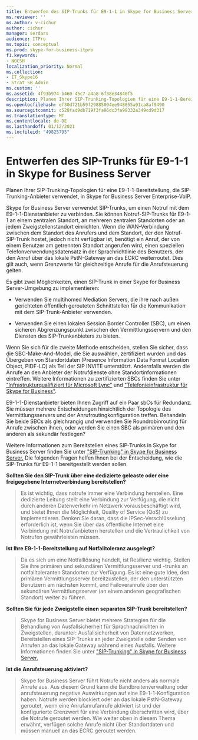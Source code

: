 ```yaml
---
title: Entwerfen des SIP-Trunks für E9-1-1 in Skype for Business Server
ms.reviewer: ''
ms.author: v-cichur
author: cichur
manager: serdars
audience: ITPro
ms.topic: conceptual
ms.prod: skype-for-business-itpro
f1.keywords:
- NOCSH
localization_priority: Normal
ms.collection:
- IT_Skype16
- Strat_SB_Admin
ms.custom: ''
ms.assetid: 4f93b974-b460-45c7-a4a8-6f38e34840f5
description: Planen Ihrer SIP-Trunking-Topologien für eine E9-1-1-Bereitstellung, die SIP-Trunking-Anbieter verwendet, in Skype for Business Server Enterprise-VoIP.
ms.openlocfilehash: ef30d721b59f29885004ee948055a91ca8af9490
ms.sourcegitcommit: c528fad9db719f3fa96dc3fa99332a349cd9d317
ms.translationtype: MT
ms.contentlocale: de-DE
ms.lasthandoff: 01/12/2021
ms.locfileid: "49825795"
---
```

# <a name="design-the-sip-trunk-for-e9-1-1-in-skype-for-business-server"></a>Entwerfen des SIP-Trunks für E9-1-1 in Skype for Business Server
 
Planen Ihrer SIP-Trunking-Topologien für eine E9-1-1-Bereitstellung, die SIP-Trunking-Anbieter verwendet, in Skype for Business Server Enterprise-VoIP.
  
Skype for Business Server verwendet SIP-Trunks, um einen Notruf mit dem E9-1-1-Dienstanbieter zu verbinden. Sie können Notruf-SIP-Trunks für E9-1-1 an einem zentralen Standort, an mehreren zentralen Standorten oder an jedem Zweigstellenstandort einrichten. Wenn die WAN-Verbindung zwischen dem Standort des Anrufers und dem Standort, der den Notruf-SIP-Trunk hostet, jedoch nicht verfügbar ist, benötigt ein Anruf, der von einem Benutzer am getrennten Standort angerufen wird, einen speziellen Telefonverwendungsdatensatz in der Sprachrichtlinie des Benutzers, der den Anruf über das lokale PstN-Gateway an das ECRC weiterroutet. Dies gilt auch, wenn Grenzwerte für gleichzeitige Anrufe für die Anrufsteuerung gelten.
  
Es gibt zwei Möglichkeiten, einen SIP-Trunk in einer Skype for Business Server-Umgebung zu implementieren:
  
- Verwenden Sie multihomed Mediation Servers, die ihre nach außen gerichteten öffentlich gerouteten Schnittstellen für die Kommunikation mit dem SIP-Trunk-Anbieter verwenden.
    
- Verwenden Sie einen lokalen Session Border Controller (SBC), um einen sicheren Abgrenzungspunkt zwischen den Vermittlungsservern und den Diensten des SIP-Trunkanbieters zu bieten.
    
Wenn Sie sich für die zweite Methode entscheiden, stellen Sie sicher, dass die SBC-Make-And-Model, die Sie auswählen, zertifiziert wurden und das Übergeben von Standortdaten (Presence Information Data Format Location Object, PIDF-LO) als Teil der SIP INVITE unterstützt. Andernfalls werden die Anrufe an den Anbieter der Notrufdienste ohne Standortinformationen eintreffen. Weitere Informationen zu zertifizierten SBCs finden Sie unter   ["Infrastrukturqualifiziert für Microsoft Lync"](https://go.microsoft.com/fwlink/p/?LinkId=248425) und ["Telefonieinfrastruktur für Skype for Business"](https://docs.microsoft.com/SkypeForBusiness/certification/infra-gateways). 
  
E9-1-1-Dienstanbieter bieten Ihnen Zugriff auf ein Paar sbCs für Redundanz. Sie müssen mehrere Entscheidungen hinsichtlich der Topologie des Vermittlungsservers und der Anrufroutingkonfiguration treffen. Behandeln Sie beide SBCs als gleichrangig und verwenden Sie Roundrobinrouting für Anrufe zwischen ihnen, oder werden Sie einen SBC als primären und den anderen als sekundär festlegen?
  
Weitere Informationen zum Bereitstellen eines SIP-Trunks in Skype for Business Server finden Sie unter ["SIP-Trunking" in Skype for Business Server.](sip-trunking.md) Die folgenden Fragen helfen Ihnen bei der Entscheidung, wie die SIP-Trunks für E9-1-1 bereitgestellt werden sollen.
  
 **Sollten Sie den SIP-Trunk über eine dedizierte geleaste oder eine freigegebene Internetverbindung bereitstellen?**
  
> Es ist wichtig, dass notrufe immer eine Verbindung herstellen. Eine dedizierte Leitung stellt eine Verbindung zur Verfügung, die nicht durch anderen Datenverkehr im Netzwerk vorausbeschäftigt wird, und bietet Ihnen die Möglichkeit, Quality of Service (QoS) zu implementieren. Denken Sie daran, dass die IPSec-Verschlüsselung erforderlich ist, wenn Sie über das öffentliche Internet eine Verbindung mit Notrufanbietern herstellen und die Vertraulichkeit von Notrufen gewährleisten müssen. 
    
 **Ist Ihre E9-1-1-Bereitstellung auf Notfalltoleranz ausgelegt?**
  
> Da es sich um eine Notfalllösung handelt, ist Resilienz wichtig. Stellen Sie ihre primären und sekundären Vermittlungsserver und -trunks an notfalltoleranten Standorten zur Verfügung. Es ist eine gute Idee, den primären Vermittlungsserver bereitzustellen, der den unterstützten Benutzern am nächsten kommt, und Failoveranrufe über den sekundären Vermittlungsserver (an einem anderen geografischen Standort) weiter zu führen. 
    
 **Sollten Sie für jede Zweigstelle einen separaten SIP-Trunk bereitstellen?**
  
> Skype for Business Server bietet mehrere Strategien für die Behandlung von Ausfallsicherheit für Sprachnachrichten in Zweigstellen, darunter: Ausfallsicherheit von Datennetzwerken, Bereitstellen eines SIP-Trunks an jeder Zweigstelle oder Senden von Anrufen an das lokale Gateway während eines Ausfalls. Weitere Informationen finden Sie unter ["SIP-Trunking" in Skype for Business Server.](sip-trunking.md)
    
 **Ist die Anrufsteuerung aktiviert?**
  
> Skype for Business Server führt Notrufe nicht anders als normale Anrufe aus. Aus diesem Grund kann die Bandbreitenverwaltung oder anrufsteuerung negative Auswirkungen auf eine E9-1-1-Konfiguration haben. Notrufe werden blockiert oder an das lokale PstN-Gateway geroutet, wenn eine Anrufanrufanrufe aktiviert ist und der konfigurierte Grenzwert für eine Verbindung überschritten wird, über die Notrufe geroutet werden. Wie weiter oben in diesem Thema erwähnt, verfügen solche Anrufe nicht über Standortdaten und müssen manuell an das ECRC geroutet werden.
    


